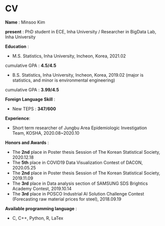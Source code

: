 # CV

**Name** : Minsoo Kim

**present** : PhD student in ECE, Inha University / Researcher in BigData Lab, Inha University

**Education** :

  - M.S. Statistics, Inha University, Incheon, Korea, 2021.02
  
  cumulative GPA : **4.5/4.5**
  
  
  - B.S. Statistics, Inha University, Incheon, Korea, 2019.02
  (major is statistics, and minor is environmental engineering)
  
  cumulative GPA : **3.99/4.5**

**Foreign Language Skill** :

  - New TEPS : **347/600**


**Experience**:
  - Short term researcher of Jungbu Area Epidemiologic Investigation Team, KOSHA, 2020.08~2020.10

**Honors and Awards** :
  - The **2nd** place in Poster thesis Session of The Korean Statistical Society, 2020.12.18
  - The **5th** place in COVID19 Data Visualization Contest of DACON, 2020.05.25
  - The **2nd** place in Poster thesis Session of The Korean Statistical Society, 2019.11.09
  - The **3rd** place in Data analysis section of SAMSUNG SDS Brightics Academy Contest, 2019.10.14
  - The **3rd** place in POSCO Industrial AI Solution Challenge Contest (Forecasting raw material prices for steel), 2018.09.19

 
**Available programming language** :
  - C, C++, Python, R, LaTex
